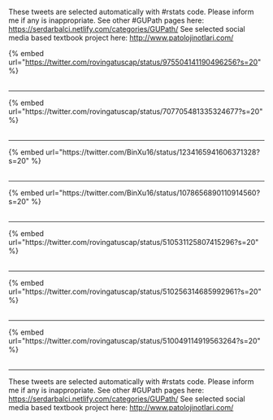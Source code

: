 

These tweets are selected automatically with #rstats code. Please inform me if any is inappropriate.
See other #GUPath pages here: https://serdarbalci.netlify.com/categories/GUPath/ 
See selected social media based textbook project here: http://www.patolojinotlari.com/

{% embed url="https://twitter.com/rovingatuscap/status/975504141190496256?s=20" %}<br>
<br>
<hr>
{% embed url="https://twitter.com/rovingatuscap/status/707705481335324677?s=20" %}<br>
<br>
<hr>
{% embed url="https://twitter.com/BinXu16/status/1234165941606371328?s=20" %}<br>
<br>
<hr>
{% embed url="https://twitter.com/BinXu16/status/1078656890110914560?s=20" %}<br>
<br>
<hr>
{% embed url="https://twitter.com/rovingatuscap/status/510531125807415296?s=20" %}<br>
<br>
<hr>
{% embed url="https://twitter.com/rovingatuscap/status/510256314685992961?s=20" %}<br>
<br>
<hr>
{% embed url="https://twitter.com/rovingatuscap/status/510049114919563264?s=20" %}<br>
<br>
<hr>


These tweets are selected automatically with #rstats code. Please inform me if any is inappropriate.
See other #GUPath pages here: https://serdarbalci.netlify.com/categories/GUPath/ 
See selected social media based textbook project here: http://www.patolojinotlari.com/
